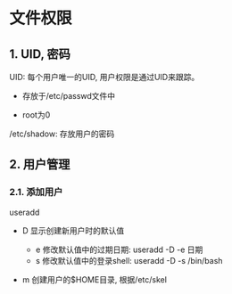 # 文件权限

## 1. UID, 密码

UID: 每个用户唯一的UID, 用户权限是通过UID来跟踪。

- 存放于/etc/passwd文件中

- root为0

/etc/shadow: 存放用户的密码

## 2. 用户管理

### 2.1. 添加用户

useradd

- D 显示创建新用户时的默认值
  - e 修改默认值中的过期日期: useradd -D -e 日期
  - s 修改默认值中的登录shell: useradd -D -s /bin/bash
  
- m 创建用户的$HOME目录, 根据/etc/skel
